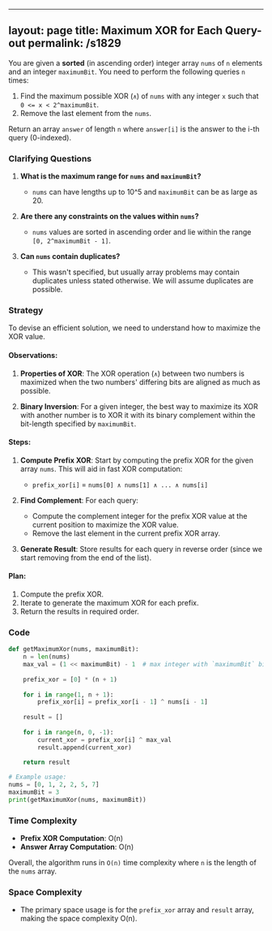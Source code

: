 
---
layout: page
title:  Maximum XOR for Each Query-out
permalink: /s1829
---

You are given a **sorted** (in ascending order) integer array `nums` of `n` elements and an integer `maximumBit`. You need to perform the following queries `n` times:

1. Find the maximum possible XOR (`∧`) of `nums` with any integer `x` such that `0 <= x < 2^maximumBit`.
2. Remove the last element from the `nums`.

Return an array `answer` of length `n` where `answer[i]` is the answer to the i-th query (0-indexed).

### Clarifying Questions

1. **What is the maximum range for `nums` and `maximumBit`?**
   - `nums` can have lengths up to 10^5 and `maximumBit` can be as large as 20.
   
2. **Are there any constraints on the values within `nums`?**
   - `nums` values are sorted in ascending order and lie within the range `[0, 2^maximumBit - 1]`.

3. **Can `nums` contain duplicates?**
   - This wasn't specified, but usually array problems may contain duplicates unless stated otherwise. We will assume duplicates are possible.

### Strategy

To devise an efficient solution, we need to understand how to maximize the XOR value. 

#### Observations:

1. **Properties of XOR**: The XOR operation (`∧`) between two numbers is maximized when the two numbers' differing bits are aligned as much as possible. 

2. **Binary Inversion**: For a given integer, the best way to maximize its XOR with another number is to XOR it with its binary complement within the bit-length specified by `maximumBit`.

#### Steps:

1. **Compute Prefix XOR**: Start by computing the prefix XOR for the given array `nums`. This will aid in fast XOR computation:
   - `prefix_xor[i]` = `nums[0] ∧ nums[1] ∧ ... ∧ nums[i]`
   
2. **Find Complement**: For each query:
   - Compute the complement integer for the prefix XOR value at the current position to maximize the XOR value.
   - Remove the last element in the current prefix XOR array.

3. **Generate Result**: Store results for each query in reverse order (since we start removing from the end of the list).

#### Plan:

1. Compute the prefix XOR.
2. Iterate to generate the maximum XOR for each prefix.
3. Return the results in required order.

### Code

```python
def getMaximumXor(nums, maximumBit):
    n = len(nums)
    max_val = (1 << maximumBit) - 1  # max integer with `maximumBit` bits, i.e., 2^maximumBit - 1
    
    prefix_xor = [0] * (n + 1)
    
    for i in range(1, n + 1):
        prefix_xor[i] = prefix_xor[i - 1] ^ nums[i - 1]
    
    result = []
    
    for i in range(n, 0, -1):
        current_xor = prefix_xor[i] ^ max_val
        result.append(current_xor)
    
    return result

# Example usage:
nums = [0, 1, 2, 2, 5, 7]
maximumBit = 3
print(getMaximumXor(nums, maximumBit))
```

### Time Complexity

- **Prefix XOR Computation**: O(n)
- **Answer Array Computation**: O(n)

Overall, the algorithm runs in `O(n)` time complexity where `n` is the length of the `nums` array.

### Space Complexity

- The primary space usage is for the `prefix_xor` array and `result` array, making the space complexity O(n).